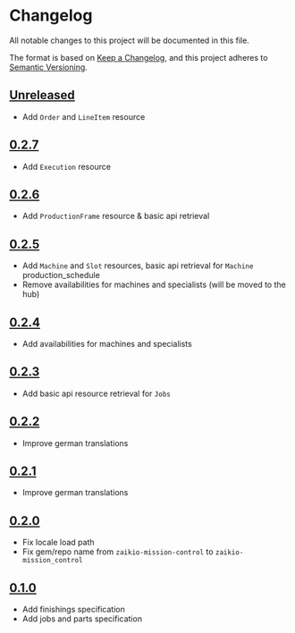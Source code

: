 # Changelog

All notable changes to this project will be documented in this file.

The format is based on [Keep a Changelog](https://keepachangelog.com/en/1.0.0/),
and this project adheres to [Semantic Versioning](https://semver.org/spec/v2.0.0.html).

## [Unreleased]

- Add `Order` and `LineItem` resource

## [0.2.7]

- Add `Execution` resource

## [0.2.6]

- Add `ProductionFrame` resource & basic api retrieval

## [0.2.5]

- Add `Machine` and `Slot` resources, basic api retrieval for `Machine` production_schedule
- Remove availabilities for machines and specialists (will be moved to the hub)

## [0.2.4]

- Add availabilities for machines and specialists

## [0.2.3]

- Add basic api resource retrieval for `Jobs`

## [0.2.2]

- Improve german translations

## [0.2.1]

- Improve german translations

## [0.2.0]

- Fix locale load path
- Fix gem/repo name from `zaikio-mission-control` to `zaikio-mission_control`

## [0.1.0]

- Add finishings specification
- Add jobs and parts specification

[Unreleased]: https://github.com/zaikio/zaikio-mission_control-ruby/compare/v0.2.7..HEAD
[0.2.7]: https://github.com/zaikio/zaikio-mission_control-ruby/compare/v0.2.6..v0.2.7
[0.2.6]: https://github.com/zaikio/zaikio-mission_control-ruby/compare/v0.2.5..v0.2.6
[0.2.5]: https://github.com/zaikio/zaikio-mission_control-ruby/compare/v0.2.4..v0.2.5
[0.2.4]: https://github.com/zaikio/zaikio-mission_control-ruby/compare/v0.2.3..v0.2.4
[0.2.3]: https://github.com/zaikio/zaikio-mission_control-ruby/compare/v0.2.2..v0.2.3
[0.2.2]: https://github.com/zaikio/zaikio-mission_control-ruby/compare/v0.2.1..v0.2.2
[0.2.1]: https://github.com/zaikio/zaikio-mission_control-ruby/compare/v0.2.0..v0.2.1
[0.2.0]: https://github.com/zaikio/zaikio-mission_control-ruby/compare/v0.1.0..v0.2.0
[0.1.0]: https://github.com/zaikio/zaikio-mission_control-ruby/compare/064cd089bd85d6061ddef7b85f3fc457635c9b05..v0.1.0
